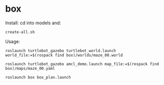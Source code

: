 # box

Install: cd into models and:

```create-all.sh```

Usage: 

```roslaunch turtlebot_gazebo turtlebot_world.launch world_file:=$(rospack find box)/worlds/maze_00.world```

```roslaunch turtlebot_gazebo amcl_demo.launch map_file:=$(rospack find box)/maps/maze_00.yaml```

```roslaunch box box_plan.launch```

